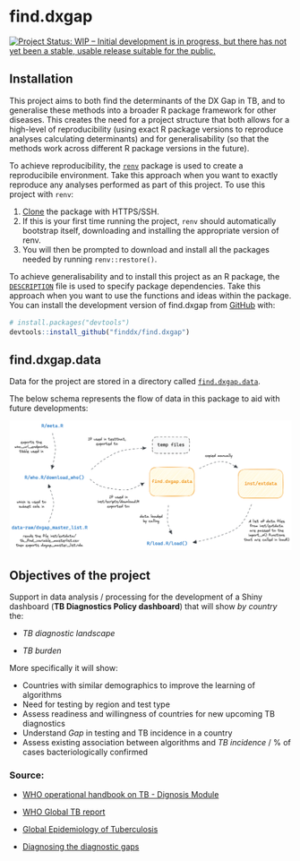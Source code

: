 
<!-- README.md is generated from README.Rmd. Please edit that file -->

# find.dxgap

<!-- badges: start -->

[![Project Status: WIP – Initial development is in progress, but there
has not yet been a stable, usable release suitable for the
public.](https://www.repostatus.org/badges/latest/wip.svg)](https://www.repostatus.org/#wip)
<!-- badges: end -->

## Installation

This project aims to both find the determinants of the DX Gap in TB, and
to generalise these methods into a broader R package framework for other
diseases. This creates the need for a project structure that both allows
for a high-level of reproducibility (using exact R package versions to
reproduce analyses calculating determinants) and for generalisability
(so that the methods work across different R package versions in the
future).

To achieve reproducibility, the
[`renv`](https://rstudio.github.io/renv/articles/renv.html) package is
used to create a reproducibile environment. Take this approach when you
want to exactly reproduce any analyses performed as part of this
project. To use this project with `renv`:

1.  [Clone](https://docs.github.com/en/get-started/getting-started-with-git/about-remote-repositories#cloning-with-https-urls)
    the package with HTTPS/SSH.
2.  If this is your first time running the project, `renv` should
    automatically bootstrap itself, downloading and installing the
    appropriate version of renv.
3.  You will then be prompted to download and install all the packages
    needed by running `renv::restore()`.

To achieve generalisability and to install this project as an R package,
the
[`DESCRIPTION`](https://r-pkgs.org/description.html#sec-description-imports-suggests)
file is used to specify package dependencies. Take this approach when
you want to use the functions and ideas within the package. You can
install the development version of find.dxgap from
[GitHub](https://github.com/) with:

``` r
# install.packages("devtools")
devtools::install_github("finddx/find.dxgap")
```

## find.dxgap.data

Data for the project are stored in a directory called
[`find.dxgap.data`](https://github.com/finddx/find.dxgap.data).

The below schema represents the flow of data in this package to aid with
future developments:

<img src='man/figures/data-schematic.png' align="centre"/>

## Objectives of the project

Support in data analysis / processing for the development of a Shiny
dashboard (**TB Diagnostics Policy dashboard**) that will show *by
country* the:

- *TB diagnostic landscape*

- *TB burden*

More specifically it will show:

- Countries with similar demographics to improve the learning of
  algorithms
- Need for testing by region and test type
- Assess readiness and willingness of countries for new upcoming TB
  diagnostics
- Understand *Gap* in testing and TB incidence in a country
- Assess existing association between algorithms and *TB incidence* / %
  of cases bacteriologically confirmed

### Source:

- [WHO operational handbook on TB - Dignosis
  Module](https://www.who.int/publications/i/item/9789240030589)

- [WHO Global TB
  report](https://www.who.int/teams/global-tuberculosis-programme/data#gtbr)

- [Global Epidemiology of
  Tuberculosis](https://www.ncbi.nlm.nih.gov/pmc/articles/PMC4315920/)

- [Diagnosing the diagnostic
  gaps](https://www.youtube.com/watch?v=pvp7HiHOU2Q)
